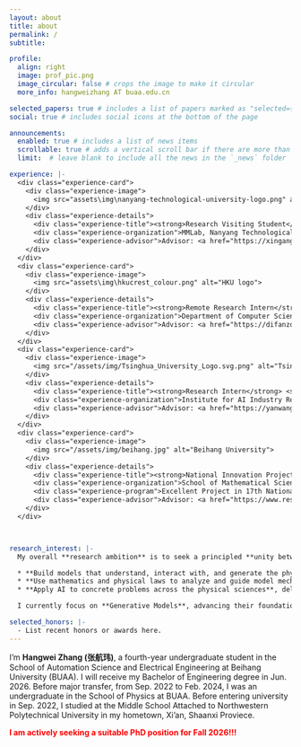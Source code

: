 ```yaml
---
layout: about
title: about
permalink: /
subtitle: 

profile:
  align: right
  image: prof_pic.png
  image_circular: false # crops the image to make it circular
  more_info: hangweizhang AT buaa.edu.cn

selected_papers: true # includes a list of papers marked as "selected={true}"
social: true # includes social icons at the bottom of the page

announcements:
  enabled: true # includes a list of news items
  scrollable: true # adds a vertical scroll bar if there are more than 3 news items
  limit:  # leave blank to include all the news in the `_news` folder

experience: |-
  <div class="experience-card">
    <div class="experience-image">
      <img src="assets\img\nanyang-technological-university-logo.png" alt="NTU logo">
    </div>
    <div class="experience-details">
      <div class="experience-title"><strong>Research Visiting Student</strong> <span>(Jul 2025 -- Present)</span></div>
      <div class="experience-organization">MMLab, Nanyang Technological University</div>
      <div class="experience-advisor">Advisor: <a href="https://xingangpan.github.io/">Prof. Xingang Pan</a></div>
    </div>
  </div>
  <div class="experience-card">
    <div class="experience-image">
      <img src="assets\img\hkucrest_colour.png" alt="HKU logo">
    </div>
    <div class="experience-details">
      <div class="experience-title"><strong>Remote Research Intern</strong> <span>(Mar 2025 -- Aug 2025)</span></div>
      <div class="experience-organization">Department of Computer Science, The University of Hong Kong</div>
      <div class="experience-advisor">Advisor: <a href="https://difanzou.github.io/">Prof. Difan Zou</a></div>
    </div>
  </div>
  <div class="experience-card">
    <div class="experience-image">
      <img src="/assets/img/Tsinghua_University_Logo.svg.png" alt="Tsinghua University logo">
    </div>
    <div class="experience-details">
      <div class="experience-title"><strong>Research Intern</strong> <span>(May 2024 – May 2025)</span></div>
      <div class="experience-organization">Institute for AI Industry Research, Tsinghua University</div>
      <div class="experience-advisor">Advisor: <a href="https://yanwang202199.github.io/">Prof. Yan Wang</a></div>
    </div>
  </div>
  <div class="experience-card">
    <div class="experience-image">
      <img src="/assets/img/beihang.jpg" alt="Beihang University">
    </div>
    <div class="experience-details">
      <div class="experience-title"><strong>National Innovation Project Leader</strong> <span>(Jun 2023 – Nov 2024)</span></div>
      <div class="experience-organization">School of Mathematical Sciences, Beihang University</div>
      <div class="experience-program">Excellent Project in 17th National Undergraduate Training Program for Innovation and Entrepreneurship</div>
      <div class="experience-advisor">Advisor: <a href="https://www.researchgate.net/profile/Guang-Mei-Wei">Prof. Guangmei Wei</a></div>
    </div>
  </div>



research_interest: |-
  My overall **research ambition** is to seek a principled **unity between AI and physics**. This vision spans three complementary aims:

  * **Build models that understand, interact with, and generate the physical world**, closing the loop between perception, control, and synthesis.
  * **Use mathematics and physical laws to analyze and guide model mechanisms**, turning theory into design principles for reliable and interpretable AI.
  * **Apply AI to concrete problems across the physical sciences**, delivering methods that are accurate, data-efficient, and experimentally useful.

  I currently focus on **Generative Models**, advancing their foundations and applications for high-fidelity, controllable, and physically grounded generation. I also have experience and interests in Scientific Machine Learning (SciML), AI4Physice, 3D Vision, Large Language Models (LLMs), Machine Learning Theory, and Reinforcement Learning (RL).

selected_honors: |-
  - List recent honors or awards here.
---
```


I’m **Hangwei Zhang (张航玮)**, a fourth-year undergraduate student in the School of Automation Science and Electrical Engineering at Beihang University (BUAA). I will receive my Bachelor of Engineering degree in Jun. 2026. Before major transfer, from Sep. 2022 to Feb. 2024, I was an undergraduate in the School of Physics at BUAA. Before entering university in Sep. 2022, I studied at the Middle School Attached to Northwestern Polytechnical University in my hometown, Xi’an, Shaanxi Proviece.

**<span style="color:red;">I am actively seeking a suitable PhD position for Fall 2026!!!</span>**


<!--
Write your biography here. Tell the world about yourself. Link to your favorite [subreddit](http://reddit.com). You can put a picture in, too. The code is already in, just name your picture `prof_pic.jpg` and put it in the `img/` folder.

Put your address / P.O. box / other info right below your picture. You can also disable any of these elements by editing `profile` property of the YAML header of your `_pages/about.md`. Edit `_bibliography/papers.bib` and Jekyll will render your [publications page](/al-folio/publications/) automatically.

Link to your social media connections, too. This theme is set up to use [Font Awesome icons](https://fontawesome.com/) and [Academicons](https://jpswalsh.github.io/academicons/), like the ones below. Add your Facebook, Twitter, LinkedIn, Google Scholar, or just disable all of them.
-->

